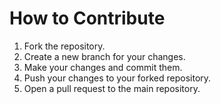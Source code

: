 # How to Contribute

1. Fork the repository.
2. Create a new branch for your changes.
3. Make your changes and commit them.
4. Push your changes to your forked repository.
5. Open a pull request to the main repository.
